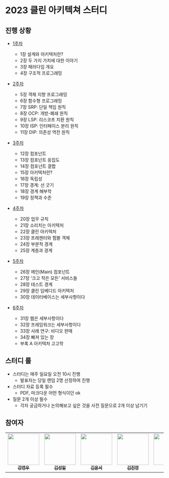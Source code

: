# 2023 클린 아키텍쳐 스터디

## 진행 상황
- [1주차](https://github.com/AUSG/2023-clean-architecture/tree/main/01%EC%A3%BC%EC%B0%A8)
  - 1장 설계와 아키텍처란?
  - 2장 두 가지 가치에 대한 이야기
  - 3장 패러다임 개요
  - 4장 구조적 프로그래밍

- [2주차](https://github.com/AUSG/2023-clean-architecture/tree/main/02%EC%A3%BC%EC%B0%A8)
  - 5장 객체 지향 프로그래밍
  - 6장 함수형 프로그래밍
  - 7장 SRP: 단일 책임 원칙
  - 8장 OCP: 개방-폐쇄 원칙
  - 9장 LSP: 리스코프 치환 원칙
  - 10장 ISP: 인터페이스 분리 원칙
  - 11장 DIP: 의존성 역전 원칙

- [3주차](https://github.com/AUSG/2023-clean-architecture/tree/main/03%EC%A3%BC%EC%B0%A8)
  - 12장 컴포넌트
  - 13장 컴포넌트 응집도
  - 14장 컴포넌트 결합
  - 15장 아키텍처란?
  - 16장 독립성
  - 17장 경계: 선 긋기
  - 18장 경계 해부학
  - 19장 정책과 수준

- [4주차](https://github.com/AUSG/2023-clean-architecture/tree/main/04%EC%A3%BC%EC%B0%A8)
  - 20장 업무 규칙
  - 21장 소리치는 아키텍처
  - 22장 클린 아키텍처
  - 23장 프레젠터와 험블 객체
  - 24장 부분적 경계
  - 25장 계층과 경계
  
- [5주차](https://github.com/AUSG/2023-clean-architecture/tree/main/05%EC%A3%BC%EC%B0%A8)
  - 26장 메인(Main) 컴포넌트
  - 27장 ‘크고 작은 모든’ 서비스들
  - 28장 테스트 경계
  - 29장 클린 임베디드 아키텍처
  - 30장 데이터베이스는 세부사항이다

- [6주차](https://github.com/AUSG/2023-clean-architecture/tree/main/06%EC%A3%BC%EC%B0%A8)
  - 31장 웹은 세부사항이다
  - 32장 프레임워크는 세부사항이다
  - 33장 사례 연구: 비디오 판매
  - 34장 빠져 있는 장
  - 부록 A 아키텍처 고고학

## 스터디 룰 
- 스터디는 매주 일요일 오전 10시 진행
  - 발표자는 당일 랜덤 2명 선정하여 진행
- 스터디 자료 등록 필수
  - PDF, 마크다운 어떤 형식이던 ok
- 질문 2개 이상 필수
  - 각자 궁금하거나 논의해보고 싶은 것을 사전 질문으로 2개 이상 남기기

## 참여자

<table>
  <tr>    
    <td align="center"><a href="https://github.com/rdd9223"><img src="https://avatars.githubusercontent.com/u/46023074?v=4" width="100px;" alt=""/><br /><sub><b>강영우</b></sub></a><br /></td>
    <td align="center"><a href="https://github.com/kshired"><img src="https://avatars.githubusercontent.com/u/36851531?v=4" width="100px;" alt=""/><br /><sub><b>김성일</b></sub></a><br /></td>
    <td align="center"><a href="https://github.com/ottlseo"><img src="https://avatars.githubusercontent.com/u/61778930?v=4" width="100px;" alt=""/><br /><sub><b>김윤서</b></sub></a><br /></td>
    <td align="center"><a href="https://github.com/gimquokka"><img src="https://avatars.githubusercontent.com/u/60743304?v=4" width="100px;" alt=""/><br /><sub><b>김진영</b></sub></a><br /></td>
    <td align="center"><a href="https://github.com/mokhs00"><img src="https://avatars.githubusercontent.com/u/72328687?v=4" width="100px;" alt=""/><br /><sub><b>김한수</b></sub></a><br /></td>
    <td align="center"><a href="https://github.com/Nahee-Park"><img src="https://avatars.githubusercontent.com/u/81923229?v=4" width="100px;" alt=""/><br /><sub><b>박나희</b></sub></a><br /></td>
    <td align="center"><a href="https://github.com/ritty27"><img src="https://avatars.githubusercontent.com/u/32264819?v=4" width="100px;" alt=""/><br /><sub><b>박지수</b></sub></a><br /></td>   
  </tr>
</table>
